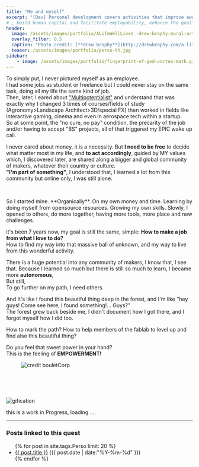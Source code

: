 ```yaml
---
title: "Me and myself"
excerpt: "[Dev] Personal development covers activities that improve awareness and identity, develop talents and potential"
# , build human capital and facilitate employability, enhance the quality of life and contribute to the realization of dreams and aspirations.
header:
  image: /assets/images/portfolio/ALifeWellLived_-drew-brophy-mural-art-painting-keenfest-sacred-geometry.jpg
  overlay_filter: 0.5
  caption: "Photo credit: [**drew brophy**](http://drewbrophy.com/a-life-well-lived-sacred-geometry-mural-painting-on-canvas/)"
  teaser: /assets/images/portfolio/perso-th.jpg
sidebar:
    - image: /assets/images/portfolio/fingerprint-of-god-vortex-math.gif
---
```


To simply put, I never pictured myself as an employee.  
I had some jobs as student or freelance but I could never stay on the same task, doing all my life the same kind of job.  
Then, later, I eared about ["Multipotentialist"](https://youtu.be/QJORi5VO1F8) and understand that was exactly why I changed 3 times of courses/fields of study (Agronomy>Landscape Architect>3D/special FX) then worked in fields like interactive gaming, cinema and even in aerospace tech within a startup.  
So at some point, the "no cure, no pay" condition, the precarity of the job and/or having to accept "BS" projects, all of that triggered my EPIC wake up call.   

I never cared about money, it is a necessity. But **I need to be free** to decide what matter most in my life, and **to act accordingly**, guided by MY values which, I discovered later, are shared along a bigger and global community of makers, whatever their country or culture.  
**"I'm part of something"**, I understood that, I learned a lot from this community but online only, I was still alone.  

<figure style="width: 300px" class="align-center">
  <img src="https://user-images.githubusercontent.com/12049360/43578784-1d495064-9650-11e8-92a2-9b189e03cde3.png" alt="">
</figure>
<br>
So I started mine. **Organically**. On my own money and time. Learning by doing myself from opensource resources. Growing my own skills.  
Slowly, I opened to others, do more together, having more tools, more place and new challenges.

it's been 7 years now, my goal is still the same, simple: **How to make a job from what I love to do?**  
How to find my way into that massive ball of unknown, and my way to live from this wonderful activity.

There is a huge potential into any community of makers, I know that, I see that. Because I learned so much but there is still so much to learn, I became more **autonomous**,  
But still,  
To go further on my path, I need others.  

And It's like I found this beautiful thing deep in the forest, and I'm like "hey guys! Come see here, I found something!... Guys?"  
The forest grew back beside me, I didn't document how I got there, and I forgot myself how I did too.  

How to mark the path? How to help members of the fablab to level up and find also this beautiful thing?

Do you feel that sweet power in your hand?  
This is the feeling of **EMPOWERMENT!**

<figure class="align-right">
  <img src="https://user-images.githubusercontent.com/12049360/43885910-88935864-9bba-11e8-99f5-35fc32f5ad76.JPG" alt="credit bouletCorp">
</figure>

<br><br><br>

![gification](https://media3.giphy.com/media/3o6UB5RrlQuMfZp82Y/giphy.gif)

this is a work in Progress, loading ....


---
### Posts linked to this quest
<ul class="posts">
{% for post in site.tags.Perso limit: 20 %}  <!-- change the name after site.tags.***** to select the tag -->

  <div class="post_info">
    <li>
         <a href="{{ post.url }}">{{ post.title }}</a>
         <span>({{ post.date | date:"%Y-%m-%d" }})</span>
    </li>
    </div>
  {% endfor %}
</ul>
